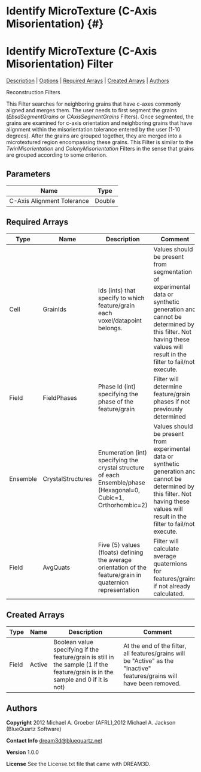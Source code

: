 Identify MicroTexture (C-Axis Misorientation) {#}
======
<h1 class="pHeading1">Identify MicroTexture (C-Axis Misorientation) Filter</h1>
<p class="pCellBody">
<a href="../ReconstructionFilters/GroupMicroTextureRegions.html#wp2">Description</a> | <a href="../ReconstructionFilters/GroupMicroTextureRegions.html#wp3">Options</a> | <a href="../ReconstructionFilters/GroupMicroTextureRegions.html#wp4">Required Arrays</a> | <a href="../ReconstructionFilters/GroupMicroTextureRegions.html#wp5">Created Arrays</a> | <a href="../ReconstructionFilters/GroupMicroTextureRegions.html#wp1">Authors</a> 

Reconstruction Filters


This Filter searches for neighboring grains that have c-axes commonly aligned and merges them. The user needs to first segment the grains (_EbsdSegmentGrains_ or _CAxisSegmentGrains_ Filters). Once segmented, the grains are examined for c-axis orientation and neighboring grains that have alignment within the misorientation tolerance entered by the user (1-10 degrees). After the grains are grouped together, they are merged into a microtextured region encompassing these grains.
This Filter is similar to the _TwinMisorientation_ and _ColonyMisorientation_ Filters in the sense that grains are grouped according to some criterion.


## Parameters ## 

| Name | Type |
|------|------|
| C-Axis Alignment Tolerance | Double |

## Required Arrays ##

| Type | Name | Description | Comment |
|------|------|-------------|---------|
| Cell | GrainIds | Ids (ints) that specify to which feature/grain each voxel/datapoint belongs. | Values should be present from segmentation of experimental data or synthetic generation and cannot be determined by this filter. Not having these values will result in the filter to fail/not execute. |
| Field | FieldPhases | Phase Id (int) specifying the phase of the feature/grain | Filter will determine feature/grain phases if not previously determined |
| Ensemble | CrystalStructures | Enumeration (int) specifying the crystal structure of each Ensemble/phase (Hexagonal=0, Cubic=1, Orthorhombic=2) | Values should be present from experimental data or synthetic generation and cannot be determined by this filter. Not having these values will result in the filter to fail/not execute. |
| Field | AvgQuats | Five (5) values (floats) defining the average orientation of the feature/grain in quaternion representation | Filter will calculate average quaternions for features/grains if not already calculated. |

## Created Arrays ##

| Type | Name | Description | Comment |
|------|------|-------------|---------|
| Field | Active | Boolean value specifying if the feature/grain is still in the sample (1 if the feature/grain is in the sample and 0 if it is not) | At the end of the filter, all features/grains will be "Active" as the "Inactive" features/grains will have been removed.  |

## Authors ##

**Copyright** 2012 Michael A. Groeber (AFRL),2012 Michael A. Jackson (BlueQuartz Software)

**Contact Info** dream3d@bluequartz.net

**Version** 1.0.0

**License**  See the License.txt file that came with DREAM3D.




